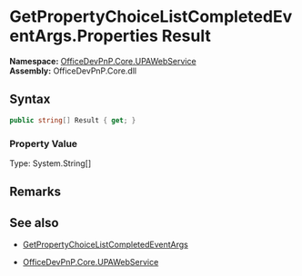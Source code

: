 # GetPropertyChoiceListCompletedEventArgs.Properties Result
  

**Namespace:** [OfficeDevPnP.Core.UPAWebService](OfficeDevPnP.Core.UPAWebService.md)  
**Assembly:** OfficeDevPnP.Core.dll  
## Syntax
```C#
public string[] Result { get; }
```

### Property Value
Type: System.String[]  

## Remarks 

## See also
- [GetPropertyChoiceListCompletedEventArgs](GetPropertyChoiceListCompletedEventArgs.md) 

- [OfficeDevPnP.Core.UPAWebService](OfficeDevPnP.Core.UPAWebService.md)
